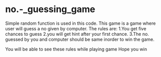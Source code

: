 # no.-_guessing_game
Simple random function is used in this code.
This game is a game where user will guess a no given by computer.
The rules are:
1.You get five chances to guess
2.you will get hint after your first chance.
3.The no. guessed by you and computer should be same inorder to win the game.

You will be able to see these rules while playing game
Hope you win
